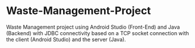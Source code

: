 # Waste-Management-Project
Waste Management project using Android Studio (Front-End) and Java (Backend) with JDBC connectivity based on a TCP socket connection with the client (Android Studio) and the server (Java).
